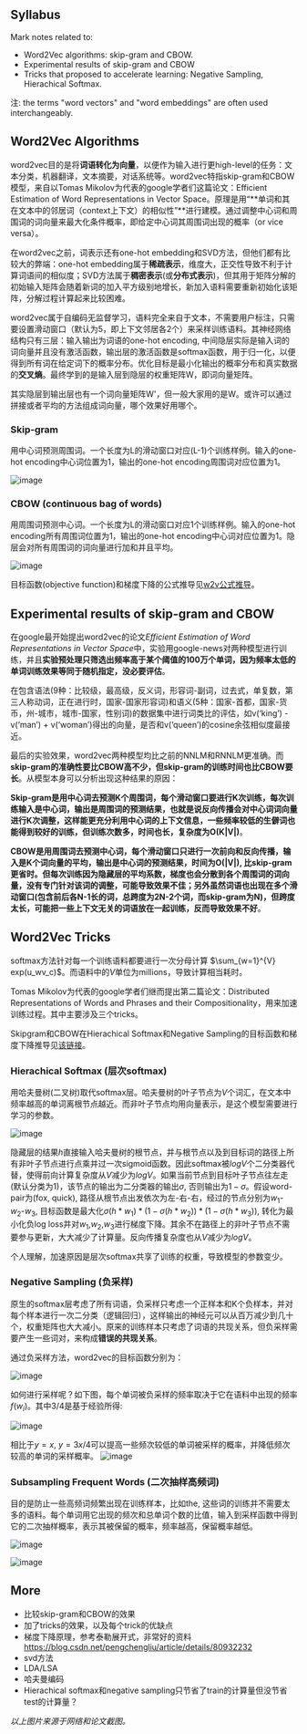 ## Syllabus

Mark notes related to:

* Word2Vec algorithms: skip-gram and CBOW. 
* Experimental results of skip-gram and CBOW
* Tricks that proposed to accelerate learning: Negative Sampling, Hierachical Softmax.

注: the terms "word vectors" and "word embeddings" are often used interchangeably.

## Word2Vec Algorithms

word2vec目的是将**词语转化为向量**，以便作为输入进行更high-level的任务：文本分类，机器翻译，文本摘要，对话系统等。word2vec特指skip-gram和CBOW模型，来自以Tomas Mikolov为代表的google学者们这篇论文：Efficient Estimation of Word Representations in Vector Space。原理是用“**单词和其在文本中的邻居词（context上下文）的相似性”**进行建模。通过调整中心词和周围词的词向量来最大化条件概率，即给定中心词其周围词出现的概率（or vice versa）。

在word2vec之前，词表示还有one-hot embedding和SVD方法，但他们都有比较大的弊端：one-hot embedding属于**稀疏表示**，维度大，正交性导致不利于计算词语间的相似度；SVD方法属于**稠密表示**(或**分布式表示**)，但其用于矩阵分解的初始输入矩阵会随着新词的加入平方级别地增长，新加入语料需要重新初始化该矩阵，分解过程计算起来比较困难。


word2vec属于自编码无监督学习，语料完全来自于文本，不需要用户标注，只需要设置滑动窗口（默认为5，即上下文邻居各2个）来采样训练语料。其神经网络结构只有三层：输入输出为词语的one-hot encoding, 中间隐层实际是输入词的词向量并且没有激活函数，输出层的激活函数是softmax函数，用于归一化，以便得到所有词在给定词下的概率分布。优化目标是最小化输出的概率分布和真实数据的**交叉熵**。最终学到的是输入层到隐层的权重矩阵W，即词向量矩阵。

其实隐层到输出层也有一个词向量矩阵W'，但一般大家用的是W。或许可以通过拼接或者平均的方法组成词向量，哪个效果好用哪个。

### Skip-gram
用中心词预测周围词。一个长度为L的滑动窗口对应(L-1)个训练样例。输入的one-hot encoding中心词位置为1，输出的one-hot encoding周围词对应位置为1。
	
![image](https://raw.githubusercontent.com/fionattu/nlp_algorithms/master/pics/skipgram.png) 

### CBOW (continuous bag of words)

用周围词预测中心词。一个长度为L的滑动窗口对应1个训练样例。输入的one-hot encoding所有周围词位置为1，输出的one-hot encoding中心词对应位置为1。隐层会对所有周围词的词向量进行加和并且平均。

![image](https://raw.githubusercontent.com/fionattu/nlp_algorithms/master/pics/cbow.png)
	
目标函数(objective function)和梯度下降的公式推导见<a href="https://github.com/fionattu/nlp_algorithms/blob/master/pics/derivation/w2v.pdf" target="_blank" rel="noopener">w2v公式推导</a>。

## Experimental results of skip-gram and CBOW
在google最开始提出word2vec的论文*Efficient Estimation of Word Representations in Vector Space*中，实验用google-news对两种模型进行训练，并且**实验预处理只筛选出频率高于某个阈值的100万个单词，因为频率太低的单词训练效果等同于随机指定，没必要评估**。

在包含语法(9种：比较级，最高级，反义词，形容词-副词，过去式，单复数，第三人称动词，正在进行时，国家-国家形容词)和语义(5种：国家-首都，国家-货币，州-城市，城市-国家，性别词)的数据集中进行词类比的评估，如v(‘king’) - v(‘man’) + v(‘woman’)得出的向量，是否和v(‘queen’)的cosine余弦相似度最接近。

最后的实验效果，word2vec两种模型均比之前的NNLM和RNNLM更准确。而**skip-gram的准确性要比CBOW高不少，但skip-gram的训练时间也比CBOW要长**。从模型本身可以分析出现这种结果的原因：

**Skip-gram是用中心词去预测K个周围词，每个滑动窗口要进行K次训练，每次训练输入是中心词，输出是周围词的预测结果，也就是说反向传播会对中心词词向量进行K次调整，这样能更充分利用中心词的上下文信息，一些频率较低的生僻词也能得到较好的训练，但训练次数多，时间也长，复杂度为O(K|V|)**。

**CBOW是用周围词去预测中心词，每个滑动窗口只进行一次前向和反向传播，输入是K个词向量的平均，输出是中心词的预测结果，时间为O(|V|), 比skip-gram更省时。但每次训练因为隐藏层的平均系数，梯度也会分散到各个周围词的词向量，没有专门针对该词的调整，可能导致效果不佳；另外虽然词语也出现在多个滑动窗口(包含前后各N-1长的词，总跨度为2N-2个词，而skip-gram为N)，但跨度太长，可能把一些上下文无关的词语放在一起训练，反而导致效果不好**。

## Word2Vec Tricks

softmax方法针对每一个训练语料都要进行一次分母计算 $\sum_{w=1}^{V} exp(u_wv_c)$。而语料中的$V$单位为millions，导致计算相当耗时。

Tomas Mikolov为代表的google学者们继而提出第二篇论文：Distributed Representations of Words and Phrases and their Compositionality，用来加速训练过程。其中主要涉及三个tricks。

Skipgram和CBOW在Hierachical Softmax和Negative Sampling的目标函数和梯度下降推导见<a href="https://github.com/fionattu/nlp_algorithms/blob/master/pics/derivation/ns_hs.pdf" target="_blank" rel="noopener">该链接</a>。

### Hierachical Softmax (层次softmax)
用哈夫曼树(二叉树)取代softmax层。哈夫曼树的叶子节点为$V$个词汇，在文本中频率越高的单词离根节点越近。而非叶子节点均用向量表示，是这个模型需要进行学习的参数。
	
![image](https://raw.githubusercontent.com/fionattu/nlp_algorithms/master/pics/hierachical_softmax.png)
  
隐藏层的结果$h$直接输入哈夫曼树的根节点，并与根节点以及到目标词的路径上所有非叶子节点进行点乘并过一次sigmoid函数。因此softmax被$logV$个二分类器代替，使得前向计算复杂度从$V$减少为$logV$。如果当前节点到目标叶子节点往左走(默认分类为1)，该节点的输出为二分类器的输出$\sigma$, 否则输出为$1-\sigma$。假设word-pair为(fox, quick), 路径从根节点出发依次为左-右-右，经过的节点分别为$w_1$-$w_2$-$w_3$, 目标函数是最大化$\sigma(h*w_1)*(1-\sigma(h*w_2))*(1-\sigma(h*w_3))$, 转化为最小化负log loss并对$w_1$,$w_2$,$w_3$进行梯度下降。其余不在路径上的非叶子节点不需要参与更新，大大减少了计算量。反向传播复杂度也从$V$减少为$logV$。

个人理解，加速原因是层次softmax共享了训练的权重，导致模型的参数变少。
  
### Negative Sampling (负采样)

原生的softmax层考虑了所有词语，负采样只考虑一个正样本和K个负样本，并对每个样本进行一次二分类（逻辑回归），这样输出的神经元可以从百万减少到几十个，权重矩阵也大大减小。原来的训练样本只考虑了词语的共现关系，但负采样需要产生一些词对，来构成**错误的共现关系**。

通过负采样方法，word2vec的目标函数分别为：

![image](https://raw.githubusercontent.com/fionattu/nlp_algorithms/master/pics/objfunc_negsampling.png)
  
如何进行采样呢？如下图，每个单词被负采样的频率取决于它在语料中出现的频率$f(w_i)$。其中$3/4$是基于经验所得:

![image](https://raw.githubusercontent.com/fionattu/nlp_algorithms/master/pics/negative_sampling_1.png)

相比于$y=x$, $y=3x/4$可以提高一些频次较低的单词被采样的概率，并降低频次较高的单词的采样概率。
![image](https://raw.githubusercontent.com/fionattu/nlp_algorithms/master/pics/negative_sampling_2.png)


  
### Subsampling Frequent Words (二次抽样高频词)
	
目的是防止一些高频词频繁出现在训练样本，比如the, 这些词的训练并不需要太多的语料。每个单词用它出现的频次和总单词个数的比值，输入到采样函数中得到它的二次抽样概率，表示其被保留的概率，频率越高，保留概率越低。

![image](https://raw.githubusercontent.com/fionattu/nlp_algorithms/master/pics/subsampling_frequent_words_1.png)

![image](https://raw.githubusercontent.com/fionattu/nlp_algorithms/master/pics/subsampling_frequent_words_2.png)

## More

* 比较skip-gram和CBOW的效果
* 加了tricks的效果，以及每个trick的优缺点
* 梯度下降原理，参考泰勒展开式，非常好的资料 https://blog.csdn.net/pengchengliu/article/details/80932232
* svd方法
* LDA/LSA
* 哈夫曼编码
* Hierachical softmax和negative sampling只节省了train的计算量但没节省test的计算量？

*以上图片来源于网络和论文截图。*